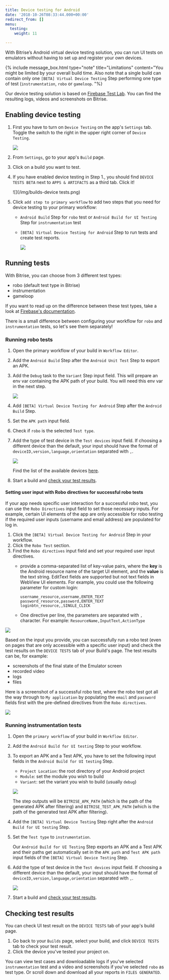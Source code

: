 ```yaml
---
title: Device testing for Android
date: '2018-10-26T08:33:44.000+00:00'
redirect_from: []
menu:
  testing:
    weight: 11

---
```

With Bitrise’s Android virtual device testing solution, you can run UI tests on emulators without having to set up and register your own devices.

{% include message_box.html type="note" title="Limitations" content="You might be limited by your overall build time. Also note that a single build can contain only one `[BETA] Virtual Device Testing` Step performing one type of test (`instrumentation`, `robo` or `gameloop`. "%}

Our device testing solution is based on [Firebase Test Lab](https://firebase.google.com/docs/test-lab/). You can find the resulting logs, videos and screenshots on Bitrise.

## Enabling device testing

1. First you have to turn on `Device Testing` on the app's `Settings` tab. Toggle the switch to the right in the upper right corner of `Device Testing`.

   ![](/img/enable-ui-test-on-virtual-devices.png)
2. From `Settings`, go to your app's `Build` page.
3. Click on a build you want to test.
4. If you have enabled device testing in Step 1., you should find `DEVICE TESTS BETA` next to `APPS & ARTIFACTS` as a third tab. Click it!

   ![](/img/builds-device tests.png)
5. Click `add step to primary workflow` to add two steps that you need for device testing to your primary workflow:
   * `Android Build` Step for `robo` test or `Android Build for UI Testing` Step for `instrumentation` test
   * `[BETA] Virtual Device Testing for Android` Step to run tests and create test reports.

     ![](/img/add-step-to-primary-workflow.png)

## Running tests

With Bitrise, you can choose from 3 different test types:

* robo (default test type in Bitrise)
* instrumentation
* gameloop

If you want to read up on the difference between these test types, take a look at [Firebase's documentation](https://firebase.google.com/docs/test-lab/android/overview).

There is a small difference between configuring your workflow for `robo` and `instrumentation` tests, so let's see them separately!

### Running robo tests

1. Open the primary workflow of your build in `Workflow Editor`.
2. Add the `Android Build` Step after the `Android Unit Test` Step to export an APK.
3. Add the `Debug` task to the `Variant` Step input field. This will prepare an env var containing the APK path of your build. You will need this env var in the next step.

   ![](/img/robo-test.png)
4. Add `[BETA] Virtual Device Testing for Android` Step after the `Android Build` Step.
5. Set the `APK path` input field.
6. Check if `robo` is the selected `Test type`.
7. Add the type of test device in the `Test devices` input field. If choosing a different device than the default, your input should have the format of `deviceID,version,language,orientation` separated with `,`.

   ![](/img/robo-test-1.png)

   Find the list of the available devices [here](https://firebase.google.com/docs/test-lab/android/available-testing-devices).
8. Start a build and [check your test results](/testing/device-testing-for-android/#checking-test-results).

#### Setting user input with Robo directives for successful robo tests

If your app needs specific user interaction for a successful robo test, you can use the `Robo Directives` input field to set those necessary inputs. For example, certain UI elements of the app are only accessible for robo testing if the required user inputs (username and email address) are populated for log in.

1. Click the `[BETA] Virtual Device Testing for Android` Step in your workflow.
2. Click the `Robo Test` section.
3. Find the `Robo directives` input field and set your required user input directives.
   * provide a comma-separated list of key-value pairs, where the **key** is the Android resource name of the target UI element, and the **value** is the text string. EditText fields are supported but not text fields in WebView UI elements. For example, you could use the following parameter for custom login:

         username_resource,username,ENTER_TEXT
         password_resource,password,ENTER_TEXT
         loginbtn_resource,,SINGLE_CLICK
   * One directive per line, the parameters are separated with `,` character. For example: `ResourceName,InputText,ActionType`

![](/img/robo-directives.png)

Based on the input you provide, you can successfully run a robo test (even on pages that are only accessible with a specific user input) and check the test results on the `DEVICE TESTS` tab of your Build's page. The test results can be, for example:

* screenshots of the final state of the Emulator screen
* recorded video
* logs
* files

Here is a screenshot of a successful robo test, where the robo test got all the way through to `My application` by populating the `email` and `password` fields first with the pre-defined directives from the `Robo directives`.

![](/img/successful-robo-test.jpg)

### Running instrumentation tests

1. Open the `primary workflow` of your build in `Workflow Editor`.
2. Add the `Android Build for UI testing` Step to your workflow.
3. To export an APK and a Test APK, you have to set the following input fields in the `Android Build for UI testing` Step.
   * `Project Location`: the root directory of your Android project
   * `Module`: set the module you wish to build
   * `Variant`: set the variant you wish to build (usually `debug`)

   ![](/img/android-build-ui-testing.png)

   The step outputs will be `BITRISE_APK_PATH` (which is the path of the generated APK after filtering) and `BITRISE_TEST_APK_PATH` (which is the path of the generated test APK after filtering).
4. Add the `[BETA] Virtual Device Testing` Step right after the `Android Build for UI testing` Step.
5. Set the `Test type` to `instrumentation`.

   Our `Android Build for UI Testing` Step exports an APK and a Test APK and their paths get automatically set in the `APK path` and `Test APK path` input fields of the `[BETA] Virtual Device Testing` Step.
6. Add the type of test device in the `Test devices` input field. If choosing a different device than the default, your input should have the format of  `deviceID,version,language,orientation` separated with `,`.

   ![](/img/instrumentation-test-2.png)
7. Start a build and [check your test results](/testing/device-testing-for-android/#checking-test-results).

## Checking test results

You can check UI test result on the `DEVICE TESTS` tab of your app's build page.

1. Go back to your `Builds` page, select your build, and click `DEVICE TESTS` tab to check your test result.
2. Click the device you've tested your project on.

You can view test cases and downloadable logs if you've selected `instrumentation` test and a video and screenshots if you've selected `robo` as test type. Or scroll down and download all your reports in `FILES GENERATED`.